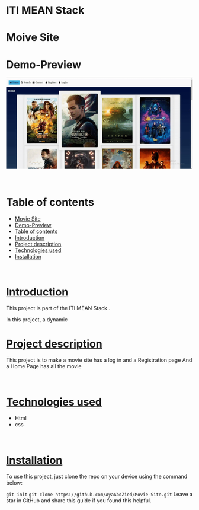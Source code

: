 # ITI MEAN Stack 

<!-- Add banner here -->

# Moive Site
<!-- Describe your project in brief -->


# Demo-Preview

<!-- Add a demo for your project -->

![Project Preview](https://github.com/AyaAboZied/Movie-Site/blob/main/media/movie-site.gif)

<br>

# Table of contents

- [Movie Site](#Movie-site)
- [Demo-Preview](#demo-preview)
- [Table of contents](#table-of-contents)
- [Introduction](#introduction)
- [Project description](#Project-description)
- [Technologies used](#Technologies-used)
- [Installation](#installation)

<br>

# [Introduction](#table-of-contents)

This project is part of the ITI MEAN Stack .

In this project, a dynamic
<br>

# [Project description](#table-of-contents)

This project is to make a movie site has a log in and a Registration page
And a Home Page has all the movie 


<br>

# [Technologies used](#table-of-contents)

- Html
- css

<br>

# [Installation](#table-of-contents)

To use this project, just clone the repo on your device using the command below:

```git init```
```git clone https://github.com/AyaAboZied/Movie-Site.git```
Leave a star in GitHub and share this guide if you found this helpful.
<br>
